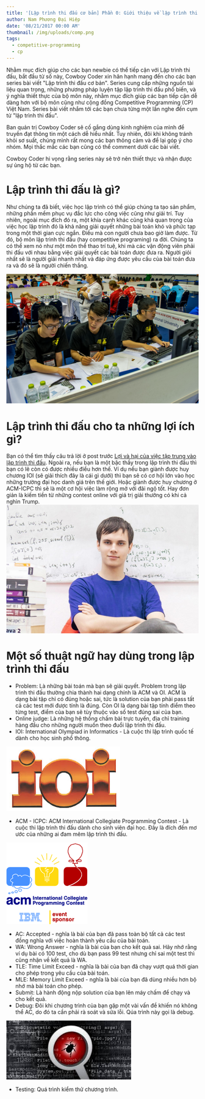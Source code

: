```yaml
---
title: '[Lập trình thi đấu cơ bản] Phần 0: Giới thiệu về lập trình thi đấu'
author: Nam Phương Đại Hiệp
date: '08/21/2017 00:00 AM'
thumbnail: /img/uploads/comp.png
tags:
  - competitive-programming
  - cp
---
```

Nhằm mục đích giúp cho các bạn newbie có thể tiếp cận với Lập trình thi đấu, bắt đầu từ số này, Cowboy Coder xin hân hạnh mang đến cho các bạn series bài viết "Lập trình thi đấu cơ bản". Series cung cấp những nguồn tài liệu quan trọng, những phương pháp luyện tập lập trình thi đấu phổ biến, và ý nghĩa thiết thực của bộ môn này, nhằm mục đích giúp các bạn tiếp cận dễ dàng hơn với bộ môn cũng như cộng đồng Competitive Programming (CP) Việt Nam. Series bài viết nhắm tới các bạn chưa từng một lần nghe đến cụm từ "lập trình thi đấu". 

Ban quản trị Cowboy Coder sẽ cố gắng dùng kinh nghiệm của mình để truyền đạt thông tin một cách dễ hiểu nhất. Tuy nhiên, đôi khi không tránh khỏi sơ suất, chúng mình rất mong các bạn thông cảm và để lại góp ý cho nhóm. Mọi thắc mắc các bạn cũng có thể comment dưới các bài viết. 

Cowboy Coder hi vọng rằng series này sẽ trở nên thiết thực và nhận được sự ủng hộ từ các bạn.

# Lập trình thi đấu là gì?

Như chúng ta đã biết, việc học lập trình có thể giúp chúng ta tạo sản phẩm, những phần mềm phục vụ đắc lực cho công việc cũng như giải trí. Tuy nhiên, ngoài mục đích đó ra, một khía cạnh khác cũng khá quan trọng của việc học lập trình đó là khả năng giải quyết những bài toán khó và phức tạp trong một thời gian cực ngắn. Điều mà con người chưa bao giờ làm được. Từ đó, bộ môn lập trình thi đấu (hay competitive programing) ra đời. Chúng ta có thể xem nó như một môn thể thao trí tuệ, khi mà các vận động viên phải thi đấu với nhau bằng việc giải quyết các bài toán được đưa ra. Người giỏi nhất sẽ là người giải nhanh nhất và đáp ứng được yêu cầu của bài toán đưa ra và đó sẽ là người chiến thắng.

![RR_watemada](/img/uploads/27072061326_0c66e120fa_o.jpg)
# Lập trình thi đấu cho ta những lợi ích gì?

Bạn có thể tìm thấy câu trả lời ở post trước [Lợi và hại của việc tập trung vào lập trình thi đấu](http://cowboycoder.tech/article/loi-va-hai-cua-viec-tap-trung-don-le-vao-lap-trinh-thi-dau).
Ngoài ra, nếu bạn là một bậc thầy trong lập trình thi đấu thì bạn có lẽ còn có được nhiều điều hơn thế. Ví dụ nếu bạn giành được huy chương IOI (sẽ giải thích đây là cái gì dưới) thì bạn sẽ có cơ hội lớn vào học những trường đại học danh giá trên thế giới. Hoặc giành được huy chương ở ACM-ICPC thì sẽ là một cơ hội việc làm rộng mở với đãi ngộ tốt.
Hay đơn giản là kiếm tiền từ những contest online với giá trị giải thưởng có khi cả nghìn Trump.
![undefined](/img/uploads/1200x-1.jpg)

# Một số thuật ngữ hay dùng trong lập trình thi đấu

* Problem: Là những bài toán mà bạn sẽ giải quyết. Problem trong lập trình thi đấu thường chia thành hai dạng chính là ACM và OI. ACM là dạng bài tập chỉ có đúng hoặc sai, tức là solution của bạn phải pass tất cả các test mới được tính là đúng. Còn OI là dạng bài tập tính điểm theo từng test, điểm của bạn sẽ tùy thuộc vào số test đúng sai của bạn.
* Online judge: Là những hệ thống chấm bài trực tuyến, địa chỉ training hàng đầu cho những người muốn theo đuổi lập trình thi đấu.
* IOI: International Olympiad in Informatics - Là cuộc thi lập trình quốc tế dành cho học sinh phổ thông.

![undefined](/img/uploads/index.jpeg)

* ACM - ICPC: ACM International Collegiate Programming Contest - Là cuộc thi lập trình thi đấu dành cho sinh viên đại học. Đây là đích đến mơ ước của những ai đam mêm lập trình thi đấu. 

![undefined](/img/uploads/Icpc_logo.png)

* AC: Accepted - nghĩa là bài của bạn đã pass toàn bộ tất cả các test đồng nghĩa với việc hoàn thành yêu cầu của bài toán.
* WA: Wrong Answer - nghĩa là bài của bạn cho kết quả sai. Hãy nhớ rằng ví dụ bài có 100 test, cho dù bạn pass 99 test nhưng chỉ sai một test thì cũng nhận về kết quả là WA.
* TLE: Time Limit Exceed - nghĩa là bài của bạn đã chạy vượt quá thời gian cho phép trong yêu cầu của bài toán.
* MLE: Memory Limit Exceed - nghĩa là bài của bạn đã dùng nhiều hơn bộ nhớ mà bài toán cho phép.
* Submit: Là hành động nộp solution của bạn lên máy chấm để chạy và cho kết quả.
* Debug: Đôi khi chương trình của bạn gặp một vài vấn đề khiến nó không thể AC, do đó ta cần phải rà soát và sửa lỗi. Qúa trình này gọi là debug.

![undefined](/img/uploads/index1.jpeg)

* Testing: Quá trình kiểm thử chương trình.

